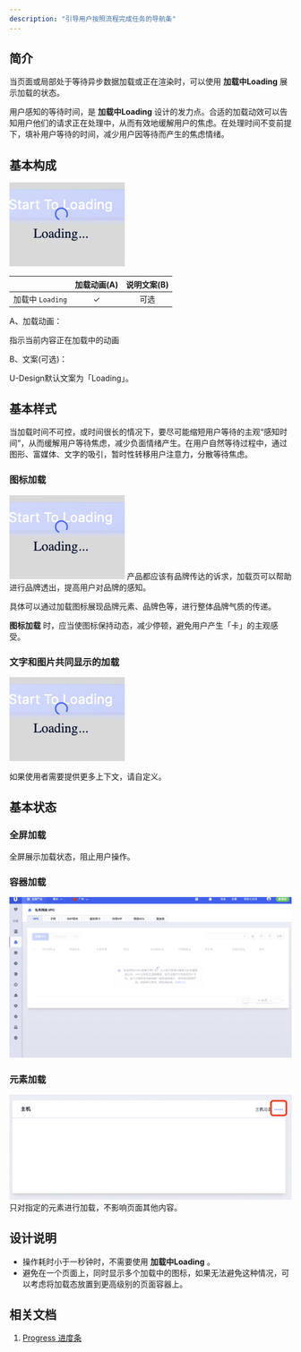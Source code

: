 ```yaml
---
description: "引导用户按照流程完成任务的导航条"
---
```

<!--副标题具体写法见源代码模式-->

## 简介
当页面或局部处于等待异步数据加载或正在渲染时，可以使用 **加载中Loading** 展示加载的状态。

用户感知的等待时间，是 **加载中Loading** 设计的发力点。合适的加载动效可以告知用户他们的请求正在处理中，从而有效地缓解用户的焦虑。在处理时间不变前提下，填补用户等待的时间，减少用户因等待而产生的焦虑情绪。


## 基本构成
![1](../../../images/Loading/1.png)

|                   | 加载动画(A) | 说明文案(B) |
| :--------------------- | :-----: | :-----: |
| 加载中 `Loading`       |    ✓    |   可选    |


A、加载动画：

指示当前内容正在加载中的动画


B、文案(可选)：

U-Design默认文案为「Loading」。


## 基本样式
当加载时间不可控，或时间很长的情况下，要尽可能缩短用户等待的主观“感知时间”，从而缓解用户等待焦虑，减少负面情绪产生。在用户自然等待过程中，通过图形、富媒体、文字的吸引，暂时性转移用户注意力，分散等待焦虑。
### 图标加载
![1](../../../images/Loading/1.png)
产品都应该有品牌传达的诉求，加载页可以帮助进行品牌透出，提高用户对品牌的感知。

具体可以通过加载图标展现品牌元素、品牌色等，进行整体品牌气质的传递。

 **图标加载** 时，应当使图标保持动态，减少停顿，避免用户产生「卡」的主观感受。

### 文字和图片共同显示的加载
![1](../../../images/Loading/1.png)

如果使用者需要提供更多上下文，请自定义。

## 基本状态
### 全屏加载

全屏展示加载状态，阻止用户操作。

### 容器加载
![1](../../../images/Loading/9.png)

### 元素加载
![1](../../../images/Loading/8.png)
只对指定的元素进行加载，不影响页面其他内容。

## 设计说明
- 操作耗时小于一秒钟时，不需要使用 **加载中Loading** 。
- 避免在一个页面上，同时显示多个加载中的图标，如果无法避免这种情况，可以考虑将加载态放置到更高级别的页面容器上。



## 相关文档

1. [Progress 进度条](https://www.ucloud.cn)
